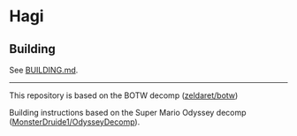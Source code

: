 # Hagi

## Building
See [BUILDING.md](docs/BUILDING.md).

---

This repository is based on the BOTW decomp ([zeldaret/botw](https://github.com/zeldaret/botw))

Building instructions based on the Super Mario Odyssey decomp ([MonsterDruide1/OdysseyDecomp](https://github.com/MonsterDruide1/OdysseyDecomp)).
